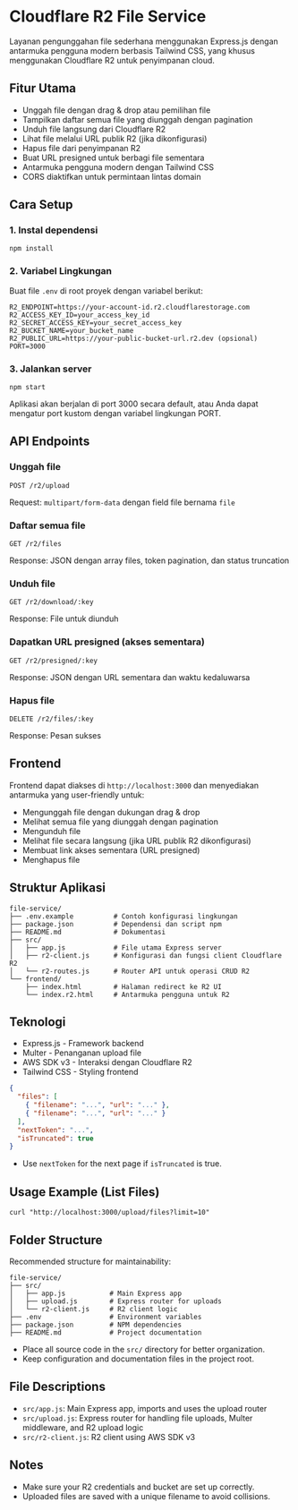 # Cloudflare R2 File Service

Layanan pengunggahan file sederhana menggunakan Express.js dengan antarmuka pengguna modern berbasis Tailwind CSS, yang khusus menggunakan Cloudflare R2 untuk penyimpanan cloud.

## Fitur Utama
- Unggah file dengan drag & drop atau pemilihan file
- Tampilkan daftar semua file yang diunggah dengan pagination
- Unduh file langsung dari Cloudflare R2
- Lihat file melalui URL publik R2 (jika dikonfigurasi)
- Hapus file dari penyimpanan R2
- Buat URL presigned untuk berbagi file sementara
- Antarmuka pengguna modern dengan Tailwind CSS
- CORS diaktifkan untuk permintaan lintas domain

## Cara Setup

### 1. Instal dependensi
```
npm install
```

### 2. Variabel Lingkungan
Buat file `.env` di root proyek dengan variabel berikut:
```
R2_ENDPOINT=https://your-account-id.r2.cloudflarestorage.com
R2_ACCESS_KEY_ID=your_access_key_id
R2_SECRET_ACCESS_KEY=your_secret_access_key
R2_BUCKET_NAME=your_bucket_name
R2_PUBLIC_URL=https://your-public-bucket-url.r2.dev (opsional)
PORT=3000
```

### 3. Jalankan server
```
npm start
```

Aplikasi akan berjalan di port 3000 secara default, atau Anda dapat mengatur port kustom dengan variabel lingkungan PORT.

## API Endpoints

### Unggah file
```
POST /r2/upload
```
Request: `multipart/form-data` dengan field file bernama `file`

### Daftar semua file
```
GET /r2/files
```
Response: JSON dengan array files, token pagination, dan status truncation

### Unduh file
```
GET /r2/download/:key
```
Response: File untuk diunduh

### Dapatkan URL presigned (akses sementara)
```
GET /r2/presigned/:key
```
Response: JSON dengan URL sementara dan waktu kedaluwarsa

### Hapus file
```
DELETE /r2/files/:key
```
Response: Pesan sukses

## Frontend

Frontend dapat diakses di `http://localhost:3000` dan menyediakan antarmuka yang user-friendly untuk:
- Mengunggah file dengan dukungan drag & drop
- Melihat semua file yang diunggah dengan pagination
- Mengunduh file
- Melihat file secara langsung (jika URL publik R2 dikonfigurasi)
- Membuat link akses sementara (URL presigned)
- Menghapus file

## Struktur Aplikasi
```
file-service/
├── .env.example          # Contoh konfigurasi lingkungan
├── package.json          # Dependensi dan script npm
├── README.md             # Dokumentasi
├── src/
│   ├── app.js            # File utama Express server
│   ├── r2-client.js      # Konfigurasi dan fungsi client Cloudflare R2
│   └── r2-routes.js      # Router API untuk operasi CRUD R2
└── frontend/
    ├── index.html        # Halaman redirect ke R2 UI
    └── index.r2.html     # Antarmuka pengguna untuk R2
```

## Teknologi
- Express.js - Framework backend
- Multer - Penanganan upload file
- AWS SDK v3 - Interaksi dengan Cloudflare R2
- Tailwind CSS - Styling frontend
```json
{
  "files": [
    { "filename": "...", "url": "..." },
    { "filename": "...", "url": "..." }
  ],
  "nextToken": "...",
  "isTruncated": true
}
```

- Use `nextToken` for the next page if `isTruncated` is true.

## Usage Example (List Files)
```
curl "http://localhost:3000/upload/files?limit=10"
```

## Folder Structure

Recommended structure for maintainability:

```
file-service/
├── src/
│   ├── app.js           # Main Express app
│   ├── upload.js        # Express router for uploads
│   └── r2-client.js     # R2 client logic
├── .env                 # Environment variables
├── package.json         # NPM dependencies
├── README.md            # Project documentation
```

- Place all source code in the `src/` directory for better organization.
- Keep configuration and documentation files in the project root.

## File Descriptions
- `src/app.js`: Main Express app, imports and uses the upload router
- `src/upload.js`: Express router for handling file uploads, Multer middleware, and R2 upload logic
- `src/r2-client.js`: R2 client using AWS SDK v3

## Notes
- Make sure your R2 credentials and bucket are set up correctly.
- Uploaded files are saved with a unique filename to avoid collisions.
